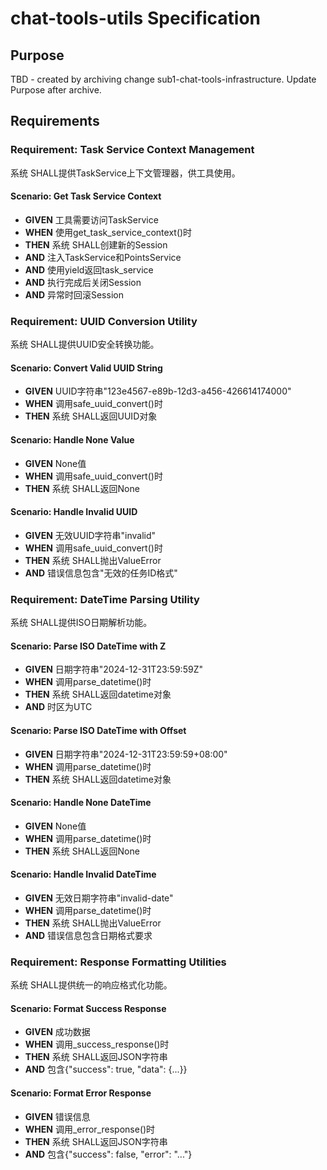 # chat-tools-utils Specification

## Purpose
TBD - created by archiving change sub1-chat-tools-infrastructure. Update Purpose after archive.
## Requirements
### Requirement: Task Service Context Management
系统 SHALL提供TaskService上下文管理器，供工具使用。

#### Scenario: Get Task Service Context
- **GIVEN** 工具需要访问TaskService
- **WHEN** 使用get_task_service_context()时
- **THEN** 系统 SHALL创建新的Session
- **AND** 注入TaskService和PointsService
- **AND** 使用yield返回task_service
- **AND** 执行完成后关闭Session
- **AND** 异常时回滚Session

### Requirement: UUID Conversion Utility
系统 SHALL提供UUID安全转换功能。

#### Scenario: Convert Valid UUID String
- **GIVEN** UUID字符串"123e4567-e89b-12d3-a456-426614174000"
- **WHEN** 调用safe_uuid_convert()时
- **THEN** 系统 SHALL返回UUID对象

#### Scenario: Handle None Value
- **GIVEN** None值
- **WHEN** 调用safe_uuid_convert()时
- **THEN** 系统 SHALL返回None

#### Scenario: Handle Invalid UUID
- **GIVEN** 无效UUID字符串"invalid"
- **WHEN** 调用safe_uuid_convert()时
- **THEN** 系统 SHALL抛出ValueError
- **AND** 错误信息包含"无效的任务ID格式"

### Requirement: DateTime Parsing Utility
系统 SHALL提供ISO日期解析功能。

#### Scenario: Parse ISO DateTime with Z
- **GIVEN** 日期字符串"2024-12-31T23:59:59Z"
- **WHEN** 调用parse_datetime()时
- **THEN** 系统 SHALL返回datetime对象
- **AND** 时区为UTC

#### Scenario: Parse ISO DateTime with Offset
- **GIVEN** 日期字符串"2024-12-31T23:59:59+08:00"
- **WHEN** 调用parse_datetime()时
- **THEN** 系统 SHALL返回datetime对象

#### Scenario: Handle None DateTime
- **GIVEN** None值
- **WHEN** 调用parse_datetime()时
- **THEN** 系统 SHALL返回None

#### Scenario: Handle Invalid DateTime
- **GIVEN** 无效日期字符串"invalid-date"
- **WHEN** 调用parse_datetime()时
- **THEN** 系统 SHALL抛出ValueError
- **AND** 错误信息包含日期格式要求

### Requirement: Response Formatting Utilities
系统 SHALL提供统一的响应格式化功能。

#### Scenario: Format Success Response
- **GIVEN** 成功数据
- **WHEN** 调用_success_response()时
- **THEN** 系统 SHALL返回JSON字符串
- **AND** 包含{"success": true, "data": {...}}

#### Scenario: Format Error Response
- **GIVEN** 错误信息
- **WHEN** 调用_error_response()时
- **THEN** 系统 SHALL返回JSON字符串
- **AND** 包含{"success": false, "error": "..."}

